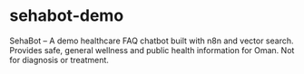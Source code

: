 # sehabot-demo
SehaBot – A demo healthcare FAQ chatbot built with n8n and vector search. Provides safe, general wellness and public health information for Oman. Not for diagnosis or treatment.
